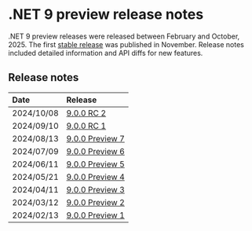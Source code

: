 # .NET 9 preview release notes

.NET 9 preview releases were released between February and October, 2025. The first [stable release](../README.md) was published in November. Release notes included detailed information and API diffs for new features.

## Release notes

| Date | Release |
| :-- | :-- |
| 2024/10/08 | [9.0.0 RC 2](./rc2/README.md) |
| 2024/09/10 | [9.0.0 RC 1](./rc1/README.md) |
| 2024/08/13 | [9.0.0 Preview 7](./preview7/README.md) |
| 2024/07/09 | [9.0.0 Preview 6](./preview6/README.md) |
| 2024/06/11 | [9.0.0 Preview 5](./preview5/README.md) |
| 2024/05/21 | [9.0.0 Preview 4](./preview4/README.md) |
| 2024/04/11 | [9.0.0 Preview 3](./preview3/README.md) |
| 2024/03/12 | [9.0.0 Preview 2](./preview2/README.md) |
| 2024/02/13 | [9.0.0 Preview 1](./preview1/README.md) |
